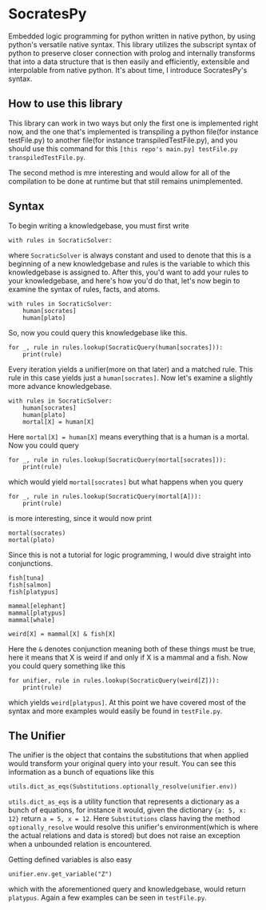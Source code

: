 # SocratesPy
Embedded logic programming for python written in native python, by using python's versatile native syntax. This library utilizes the subscript syntax of python to preserve closer connection with prolog and internally transforms that into a data structure that is then easily and efficiently, extensible and interpolable from native python. It's about time, I introduce SocratesPy's syntax.

## How to use this library
This library can work in two ways but only the first one is implemented right now, and the one that's implemented is transpiling a python file(for instance testFile.py) to another file(for instance transpiledTestFile.py), and you should use this command for this `[this repo's main.py] testFile.py transpiledTestFile.py`.

The second method is mre interesting and would allow for all of the compilation to be done at runtime but that still remains unimplemented.

## Syntax
To begin writing a knowledgebase, you must first write
```
with rules in SocraticSolver:
```
where `SocraticSolver` is always constant and used to denote that this is a beginning of a new knowledgebase and rules is the variable to which this knowledgebase is assigned to. After this, you'd want to add your rules to your knowledgebase, and here's how you'd do that, let's now begin to examine the syntax of rules, facts, and atoms.
```
with rules in SocraticSolver:
    human[socrates]
    human[plato]
```
So, now you could query this knowledgebase like this.
```
for _, rule in rules.lookup(SocraticQuery(human[socrates])):
    print(rule)
```
Every iteration yields a unifier(more on that later) and a matched rule. This rule in this case yields just a `human[socrates]`. Now let's examine a slightly more advance knowledgebase.
```
with rules in SocraticSolver:
    human[socrates]
    human[plato]
    mortal[X] = human[X]
```
Here `mortal[X] = human[X]` means everything that is a human is a mortal. Now you could query
```
for _, rule in rules.lookup(SocraticQuery(mortal[socrates])):
    print(rule)
```
which would yield `mortal[socrates]` but what happens when you query
```
for _, rule in rules.lookup(SocraticQuery(mortal[A])):
    print(rule)
```
is more interesting, since it would now print
```
mortal(socrates)
mortal(plato)
```
Since this is not a tutorial for logic programming, I would dive straight into conjunctions.
```
fish[tuna]
fish[salmon]
fish[platypus]

mammal[elephant]
mammal[platypus]
mammal[whale]

weird[X] = mammal[X] & fish[X]
```
Here the `&` denotes conjunction meaning both of these things must be true, here it means that X is weird if and only if X is a mammal and a fish. Now you could query something like this
```
for unifier, rule in rules.lookup(SocraticQuery(weird[Z])):
    print(rule)
```
which yields `weird[platypus]`. At this point we have covered most of the syntax and more examples would easily be found in `testFile.py`.

## The Unifier
The unifier is the object that contains the substitutions that when applied would transform your original query into your result. You can see this information as a bunch of equations like this
```
utils.dict_as_eqs(Substitutions.optionally_resolve(unifier.env))
```
`utils.dict_as_eqs` is a utility function that represents a dictionary as a bunch of equations, for instance it would, given the dictionary `{a: 5, x: 12}` return `a = 5, x = 12`. Here `Substitutions` class having the method `optionally_resolve` would resolve this unifier's environment(which is where the actual relations and data is stored) but does not raise an exception when a unbounded relation is encountered.

Getting defined variables is also easy
```
unifier.env.get_variable("Z")
```
which with the aforementioned query and knowledgebase, would return `platypus`. Again a few examples can be seen in `testFile.py`.